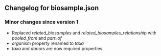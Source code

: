## Changelog for biosample.json

### Minor changes since version 1

* Replaced *related_biosamples* and *related_biosamples_relationship* with *pooled_from* and *part_of*
* *organism* property renamed to *taxa*
* *taxa* and *donors* are now required properties
